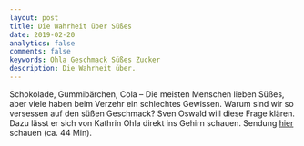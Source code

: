 ```yaml
---
layout: post
title: Die Wahrheit über Süßes
date: 2019-02-20
analytics: false
comments: false
keywords: Ohla Geschmack Süßes Zucker
description: Die Wahrheit über.
---
```


Schokolade, Gummibärchen, Cola – Die meisten Menschen lieben Süßes, aber viele haben beim Verzehr ein schlechtes Gewissen. Warum sind wir so versessen auf den süßen Geschmack? Sven Oswald will diese Frage klären. Dazu lässt er sich von Kathrin Ohla direkt ins Gehirn schauen. Sendung [hier](https://www.br.de/mediathek/video/die-wahrheit-ueber-suesses-die-wahrheit-ueber-suesses-av:5c619d1c502e9f0018094c40) schauen (ca. 44 Min).
